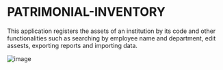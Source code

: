 # PATRIMONIAL-INVENTORY
This application registers the assets of an institution by its code and other functionalities such as searching by employee name and department, edit assests, exporting reports and importing data.


![image](https://github.com/user-attachments/assets/3ddfec99-4dc9-4a60-9213-e9e543a19ea0)
